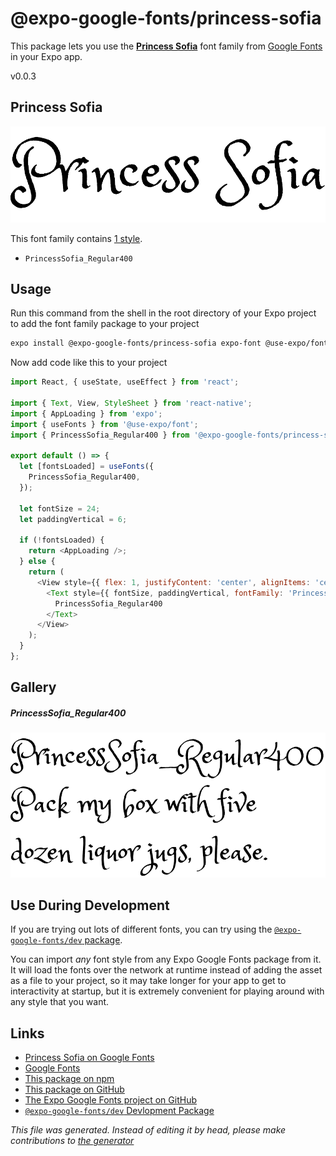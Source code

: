 # @expo-google-fonts/princess-sofia

This package lets you use the [**Princess Sofia**](https://fonts.google.com/specimen/Princess+Sofia) font family from [Google Fonts](https://fonts.google.com/) in your Expo app.

v0.0.3

## Princess Sofia

![Princess Sofia](./font-family.png)

This font family contains [1 style](#gallery).

- `PrincessSofia_Regular400`

## Usage

Run this command from the shell in the root directory of your Expo project to add the font family package to your project
```sh
expo install @expo-google-fonts/princess-sofia expo-font @use-expo/font
```

Now add code like this to your project
```js
import React, { useState, useEffect } from 'react';

import { Text, View, StyleSheet } from 'react-native';
import { AppLoading } from 'expo';
import { useFonts } from '@use-expo/font';
import { PrincessSofia_Regular400 } from '@expo-google-fonts/princess-sofia';

export default () => {
  let [fontsLoaded] = useFonts({
    PrincessSofia_Regular400,
  });

  let fontSize = 24;
  let paddingVertical = 6;

  if (!fontsLoaded) {
    return <AppLoading />;
  } else {
    return (
      <View style={{ flex: 1, justifyContent: 'center', alignItems: 'center' }}>
        <Text style={{ fontSize, paddingVertical, fontFamily: 'PrincessSofia_Regular400' }}>
          PrincessSofia_Regular400
        </Text>
      </View>
    );
  }
};

```

## Gallery

##### PrincessSofia_Regular400
![PrincessSofia_Regular400](./9f20c793c38b666148e6b2cb5b5303d48501b0f54d45aac73f3b59a495c7cdc0.ttf.png)


## Use During Development

If you are trying out lots of different fonts, you can try using the [`@expo-google-fonts/dev` package](https://github.com/expo/google-fonts/tree/master/font-packages/dev#readme).

You can import *any* font style from any Expo Google Fonts package from it. It will load the fonts
over the network at runtime instead of adding the asset as a file to your project, so it may take longer
for your app to get to interactivity at startup, but it is extremely convenient
for playing around with any style that you want.

## Links

- [Princess Sofia on Google Fonts](https://fonts.google.com/specimen/Princess+Sofia)
- [Google Fonts](https://fonts.google.com/)
- [This package on npm](https://www.npmjs.com/package/@expo-google-fonts/princess-sofia)
- [This package on GitHub](https://github.com/expo/google-fonts/tree/master/font-packages/princess-sofia)
- [The Expo Google Fonts project on GitHub](https://github.com/expo/google-fonts)
- [`@expo-google-fonts/dev` Devlopment Package](https://github.com/expo/google-fonts/tree/master/font-packages/dev)


*This file was generated. Instead of editing it by head, please make contributions to [the generator](https://github.com/expo/google-fonts/tree/master/packages/generator)*
